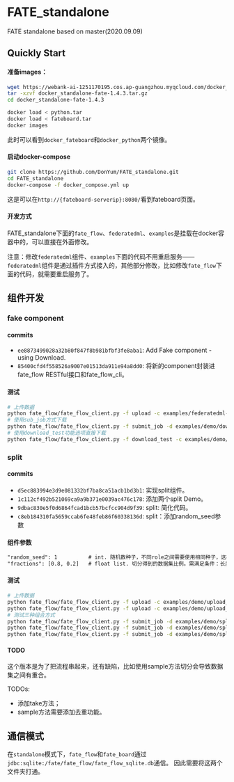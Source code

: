 # FATE_standalone
FATE standalone based on master(2020.09.09)

## Quickly Start

#### 准备images：

```sh
wget https://webank-ai-1251170195.cos.ap-guangzhou.myqcloud.com/docker_standalone-fate-1.4.3.tar.gz
tar -xzvf docker_standalone-fate-1.4.3.tar.gz
cd docker_standalone-fate-1.4.3

docker load < python.tar
docker load < fateboard.tar
docker images
```

此时可以看到`docker_fateboard`和`docker_python`两个镜像。

#### 启动docker-compose

```sh
git clone https://github.com/DonYum/FATE_standalone.git
cd FATE_standalone
docker-compose -f docker_compose.yml up
```

这是可以在`http://{fateboard-serverip}:8080/`看到fateboard页面。

#### 开发方式

FATE_standalone下面的`fate_flow`、`federatedml`、`examples`是挂载在docker容器中的，可以直接在外面修改。

注意：修改`federatedml`组件、`examples`下面的代码不用重启服务——`federatedml`组件是通过插件方式接入的，其他部分修改，比如修改`fate_flow`下面的代码，就需要重启服务了。

## 组件开发

### fake component

#### commits

- `ee8873499028a32b80f847f8b981bfbf3fe8aba1`: Add Fake component - using Download.
- `85400cfd4f558526a9007e01513da911e94a8dd0`: 将新的component封装进fate_flow RESTful接口和fate_flow_cli。

#### 测试

```sh
# 上传数据
python fate_flow/fate_flow_client.py -f upload -c examples/federatedml-1.x-examples/upload_data.json
# 使用sub_job方式下载
python fate_flow/fate_flow_client.py -f submit_job -d examples/demo/download_dsl.json -c examples/demo/download_conf.json
# 使用download_test功能选项直接下载
python fate_flow/fate_flow_client.py -f download_test -c examples/demo/download.json
```

### split

#### commits

- `d5ec883994e3d9e081332bf7ba8ca51acb1bd3b1`: 实现split组件。
- `1c112cf492b521069ca9a9b371e0039ac476c178`: 添加两个split Demo。
- `9dbac830e5f0d6864fcad1bcb57bcfcc904d9f39`: split: 简化代码。
- `c8eb184310fa5659ccab6fe48feb86f60338136d`: split：添加random_seed参数

#### 组件参数

```txt
"random_seed": 1          # int. 随机数种子，不同role之间需要使用相同种子，这样才能产生相同切分数据集。
"fractions": [0.8, 0.2]   # float list. 切分得到的数据集比例。需满足条件：长度不为零，sum(fractions) == 1.
```

#### 测试

```sh
# 上传数据
python fate_flow/fate_flow_client.py -f upload -c examples/demo/upload_data_guest.json
python fate_flow/fate_flow_client.py -f upload -c examples/demo/upload_data_host.json
# 测试三种组合方式
python fate_flow/fate_flow_client.py -f submit_job -d examples/demo/split_3_dsl.json -c examples/demo/split_3_conf.json
python fate_flow/fate_flow_client.py -f submit_job -d examples/demo/split_2_2_dsl.json -c examples/demo/split_2_2_conf.json
python fate_flow/fate_flow_client.py -f submit_job -d examples/demo/split_4_dsl.json -c examples/demo/split_4_conf.json
```

#### TODO

这个版本是为了把流程串起来，还有缺陷，比如使用sample方法切分会导致数据集之间有重合。

TODOs:

- 添加take方法；
- sample方法需要添加去重功能。

## 通信模式

在`standalone`模式下，`fate_flow`和`fate_board`通过`jdbc:sqlite:/fate/fate_flow/fate_flow_sqlite.db`通信。
因此需要将这两个文件夹打通。
